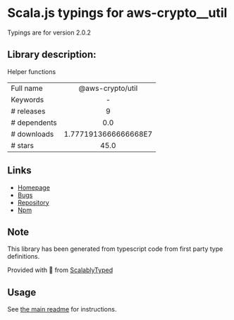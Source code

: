 
# Scala.js typings for aws-crypto__util

Typings are for version 2.0.2

## Library description:
Helper functions

|                    |                 |
| ------------------ | :-------------: |
| Full name          | @aws-crypto/util |
| Keywords           | - |
| # releases         | 9 |
| # dependents       | 0.0 |
| # downloads        | 1.7771913666666668E7 |
| # stars            | 45.0 |

## Links
- [Homepage](https://github.com/aws/aws-sdk-js-crypto-helpers/tree/master/packages/util)
- [Bugs](https://github.com/aws/aws-sdk-js-crypto-helpers/issues)
- [Repository](https://github.com/aws/aws-sdk-js-crypto-helpers)
- [Npm](https://www.npmjs.com/package/%40aws-crypto%2Futil)
    


## Note
This library has been generated from typescript code from first party type definitions.

Provided with :purple_heart: from [ScalablyTyped](https://github.com/oyvindberg/ScalablyTyped)

## Usage
See [the main readme](../../readme.md) for instructions.


